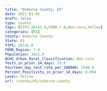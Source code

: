 ```yaml
---
title: "Osborne County, KS"
date: 2021-03-05
draft: false
type: county
tags: [FIPS:20141.0,FEMA:7.0,Non-core,Yellow]
categories: [KS]
County: Osborne County
State: KS
FIPS: 20141.0
FEMA_Region: 7.0
Population: 3421.0
NCHS_Urban_Rural_Classification: Non-core
Tests_in_prior_14_days: 53.0
Fourteen_day_test_rate_per_100000: 1549.0
Percent_Positivity_in_prior_14_days: 0.094
Level: Yellow
url: /states/KS/osborne-county
---
```



